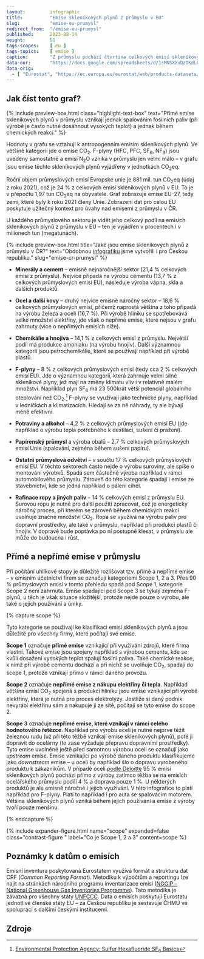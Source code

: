 ```yaml
---
layout:         infographic
title:          "Emise skleníkových plynů z průmyslu v EU"
slug:           "emise-eu-prumysl"
redirect_from:  "/emise-eu-prumysl"
published:      2023-08-14
weight:         51
tags-scopes:    [ eu ]
tags-topics:    [ emise ]
caption:        "Z průmyslu pochází čtvrtina celkových emisí skleníkových plynů v Evropské unii. Průmysl je tak po výrobě elektřiny a tepla a po dopravě třetím největším producentem těchto emisí."
data-our:       "https://docs.google.com/spreadsheets/d/1sMNSXXuDzOKdLCsZQ8UDgzVqvq9m0-80cfZseI35Ui0/edit?usp=sharing"
data-orig:
  - [ "Eurostat", "https://ec.europa.eu/eurostat/web/products-datasets/-/ENV_AIR_GGE" ]
---
```


## Jak číst tento graf?

{% include preview-box.html
    class="highlight-text-box"
    text="Přímé emise skleníkových plynů v průmyslu vznikají jednak spalováním fosilních paliv (při výrobě je často nutné dosáhnout vysokých teplot) a jednak během chemických reakcí."
%}

Hodnoty v grafu se vztahují k <glossary id="antropogennisklenikoveplyny">antropogenním emisím</glossary> skleníkových plynů. Ve většině kategorií jde o emise CO<sub>2</sub>. F-plyny (HFC, PFC, SF<sub>6</sub>, NF<sub>3</sub>) jsou uvedeny samostatně a emisí N<sub>2</sub>O vzniká v průmyslu jen velmi málo – v grafu jsou emise těchto skleníkových plynů vyjádřeny v jednotkách <glossary id="co2eq">CO<sub>2</sub>eq</glossary>.

Roční objem průmyslových emisí Evropské unie je 881 mil. tun CO<sub>2</sub>eq (údaj z roku 2021), což je 24 % z celkových emisí skleníkových plynů v EU. To je v přepočtu 1,97 tun CO<sub>2</sub>eq na obyvatele. Graf zobrazuje emise EU-27, tedy zemí, které byly k roku 2021 členy Unie. Zobrazení dat pro celou EU poskytuje užitečný kontext pro úvahy nad emisemi z průmyslu v ČR.

U každého průmyslového sektoru je vidět jeho celkový podíl na emisích skleníkových plynů z průmyslu v EU – ten je vyjádřen v procentech i v milionech tun (megatunách).

{% include preview-box.html
    title="Jaké jsou emise skleníkových plynů z průmyslu v ČR?"
    text="Obdobnou [infografiku](/infografiky/emise-eu-prumysl) jsme vytvořili i pro Českou republiku."
    slug="emise-cr-prumysl"
%}

* **Minerály a cement** – emisně nejnáročnější sektor (21,4 % celkových emisí z průmyslu). Nejvíce připadá na výrobu cementu (13,7 % z celkových průmyslových emisí EU), následuje výroba vápna, skla a dalších produktů.

* **Ocel a další kovy** – druhý nejvíce emisně náročný sektor – 18,6 % celkových průmyslových emisí, přičemž naprostá většina z toho připadá na výrobu železa a oceli (16,7 %). Při výrobě hliníku se spotřebovává velké množství elektřiny, jde však o nepřímé emise, které nejsou v grafu zahrnuty (více o nepřímých emisích níže).

* **Chemikálie a hnojiva** – 14,1 % z celkových emisí z průmyslu. Největší podíl má produkce amoniaku (na výrobu hnojiv). Další významnou kategorií jsou petrochemikálie, které se používají například při výrobě plastů.

* **F-plyny** – 8 % z celkových průmyslových emisí (tedy cca 2 % celkových emisí EU). Jde o významnou kategorii, která zahrnuje velmi silné skleníkové plyny, jež mají na změny klimatu vliv i v relativně malém množství. Například plyn SF<sub>6</sub> má 23 500krát větší potenciál globálního oteplování než CO<sub>2</sub>.[^gwp] F-plyny se využívají jako technické plyny, například v ledničkách a klimatizacích. Hledají se za ně náhrady, ty ale bývají méně efektivní.

* **Potraviny a alkohol** – 4,2 % z celkových průmyslových emisí EU (jde například o výrobu tepla potřebného k destilaci, sušení či pražení).

* **Papírenský průmysl** a výroba obalů – 2,7 % celkových průmyslových emisí Unie (spalování, zejména během sušení papíru).

* **Ostatní průmyslová odvětví** – v součtu 17 % celkových průmyslových emisí EU. V těchto sektorech často nejde o výrobu suroviny, ale spíše o montování výrobků. Spadá sem částečně výroba například v rámci automobilového průmyslu. Zároveň do této kategorie spadají i emise ze stavebnictví, kde se jedná například o pálení cihel.

* **Rafinace ropy a jiných paliv** – 14 % celkových emisí z průmyslu EU. Surovou ropu je nutné pro další použití zpracovat, což je energeticky náročný proces, při kterém se zároveň během chemických reakcí uvolňuje značné množství CO<sub>2</sub>. Ropa se využívá na výrobu paliv pro dopravní prostředky, ale také v průmyslu, například při produkci plastů či hnojiv. V dopravě bude poptávka po ní postupně klesat, v průmyslu ale může do budoucna i růst.

## Přímé a nepřímé emise v průmyslu

Při počítání uhlíkové stopy je důležité rozlišovat tzv. přímé a nepřímé emise – v emisním účetnictví firem se označují kategoriemi Scope 1, 2 a 3. Přes 90 % průmyslových emisí v tomto přehledu spadá pod Scope 1, kategorie Scope 2 není zahrnuta. Emise spadající pod Scope 3 se týkají zejména F-plynů, u těch je však situace složitější, protože nejde pouze o výrobu, ale také o jejich používání a úniky.

{% capture scope %}

Tyto kategorie se používají ke klasifikaci emisí skleníkových plynů a jsou důležité pro všechny firmy, které počítají své emise.

**Scope 1** označuje **přímé emise** vznikající při využívání zdrojů, které firma vlastní. Takové emise jsou spojeny například s výrobou cementu, kde se kvůli dosažení vysokých teplot spalují fosilní paliva. Také chemické reakce, k nimž při výrobě cementu dochází a při nichž se uvolňuje CO<sub>2</sub>, spadají do scope 1, protože vznikají přímo v rámci daného provozu.

**Scope 2** označuje **nepřímé emise z nákupu elektřiny či tepla**. Například většina emisí CO<sub>2</sub> spojená s produkcí hliníku jsou emise vznikající při výrobě elektřiny, která je nutná pro proces elektrolýzy. Jestliže si daný podnik nevyrábí elektřinu sám a nakupuje ji ze sítě, počítají se tyto emise do scope 2.

**Scope 3** označuje **nepřímé emise, které vznikají v rámci celého hodnotového řetězce**. Například pro výrobu oceli je nutné nejprve těžit železnou rudu (už při této těžbě vznikají emise skleníkových plynů), poté ji dopravit do ocelárny (to zase vyžaduje přepravu dopravními prostředky). Tyto emise uvolněné ještě před samotnou výrobou oceli se označují jako *upstream* emise. Emise vznikající po výrobě daného produktu klasifikujeme jako *downstream* emise – u oceli by například šlo o dopravu vyrobeného produktu k zákazníkům. V případě oceli [podle Deloitte](https://www2.deloitte.com/nl/nl/pages/sustainability/articles/decarbonizing-the-steel-value-chain.html) 95 % emisí skleníkových plynů pochází přímo z výroby zatímco těžba se na emisích ocelářského průmyslu podílí 4 % a doprava pouze 1 %. U některých produktů je ale emisně náročné i jejich využívání. V této infografice to platí například pro F-plyny. Platí to například i pro auta se spalovacím motorem. Většina skleníkových plynů vzniká během jejich používání a emise z výroby tvoří pouze menšinu.

{% endcapture %}

{% include expander-figure.html
    name="scope"
    expanded=false
    class="contrast-figure "
    label="Co je Scope 1, 2 a 3"
    content=scope
%}

## Poznámky k datům o emisích

Emisní inventura poskytovaná Eurostatem využívá formát a strukturu dat CRF (_Common Reporting Format_). Metodiku k výpočtům a reportingu lze najít na stránkách národního programu inventarizace emisí ([NGGIP – National Greenhouse Gas Inventories Programme](https://www.ipcc-nggip.iges.or.jp/)). Tato metodika je závazná pro všechny státy [UNFCCC](https://cs.wikipedia.org/wiki/R%C3%A1mcov%C3%A1_%C3%BAmluva_OSN_o_zm%C4%9Bn%C4%9B_klimatu). Data o emisích poskytují Eurostatu jednotlivé členské státy EU – za Českou republiku je sestavuje ČHMÚ ve spolupráci s dalšími českými institucemi.

## Zdroje

[^gwp]: [Environmental Protection Agency: Sulfur Hexafluoride SF<sub>6</sub> Basics](https://www.epa.gov/eps-partnership/sulfur-hexafluoride-sf6-basics)